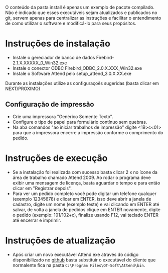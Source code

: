 O conteúdo da pasta install é apenas um exemplo de pacote compilado. Não é indicado que esses executáveis sejam atualizados e publicados no git, servem apenas para centralizar as instruções e facilitar o entendimento de como utilizar o software e modificá-lo para seus propósitos.

# Instruções de instalação

* Instale o gereciador de banco de dados Firebird-2.1.X.XXXXX_0_Win32.exe
* Instale o conector ODBC Firebird_ODBC_2.0.X.XXX_Win32.exe
* Instale o Software Attend pelo setup_attend_3.0.X.XX.exe

Durante as instalações utilize as configuraçoẽs sugeridas (basta clicar em NEXT/PROXIMO)

## Configuração de impressão

* Crie uma impressora "Genérico Somente Texto".
* Configure o tipo de papel para formulário contínuo sem quebras.
* Na aba comandos "ao iniciar trabalhos de impressão" digite <1B>c<01> para que a impressora encerre a impressão conforme o comprimento do pedido.

# Instruções de execução

* Se a instalação foi realizada com sucesso basta clicar 2 x no ícone da área de trabalho chamado Attend 2009. Ao rodar o programa deve exibir uma mensagem de licença, basta aguardar o tempo e para então clicar em "Registrar depois".
* Para ver um pedido completo você pode digitar um telefone qualquer (exemplo 12345678) e clicar em ENTER, isso deve abrir a janela de cadastro, digite um nome (exemplo teste) e vai clicando em ENTER até salvar, de volta a janela de pedidos clique em ENTER novamente, digite o pedido (exemplo: 101/102+c), finalize usando F12, vai teclado ENTER até encerrar e imprimir.

# Instruções de atualização

- Após criar um novo executável Attend.exe através do código disponibilizado no [github](https://github.com/cleberjamaral/Attend_3) basta substituir o executável do cliente que normalente fica na pasta `C:\Program Files\OT-Soft\Attend\bin`.
